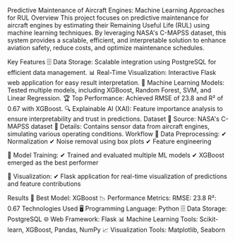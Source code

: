 Predictive Maintenance of Aircraft Engines: Machine Learning Approaches for RUL
Overview
This project focuses on predictive maintenance for aircraft engines by estimating their Remaining Useful Life (RUL) using machine learning techniques. By leveraging NASA's C-MAPSS dataset, this system provides a scalable, efficient, and interpretable solution to enhance aviation safety, reduce costs, and optimize maintenance schedules.

Key Features
🗄 Data Storage: Scalable integration using PostgreSQL for efficient data management.
📊 Real-Time Visualization: Interactive Flask web application for easy result interpretation.
🤖 Machine Learning Models: Tested multiple models, including XGBoost, Random Forest, SVM, and Linear Regression.
🏆 Top Performance: Achieved RMSE of 23.8 and R² of 0.67 with XGBoost.
🔍 Explainable AI (XAI): Feature importance analysis to ensure interpretability and trust in predictions.
Dataset
📂 Source: NASA's C-MAPSS dataset
📑 Details: Contains sensor data from aircraft engines, simulating various operating conditions.
Workflow
📌 Data Preprocessing:
✔ Normalization
✔ Noise removal using box plots
✔ Feature engineering

📌 Model Training:
✔ Trained and evaluated multiple ML models
✔ XGBoost emerged as the best performer

📌 Visualization:
✔ Flask application for real-time visualization of predictions and feature contributions

Results
🏅 Best Model: XGBoost
📉 Performance Metrics:
RMSE: 23.8
R²: 0.67
Technologies Used
🖥 Programming Language: Python
🗄 Data Storage: PostgreSQL
🌐 Web Framework: Flask
📊 Machine Learning Tools: Scikit-learn, XGBoost, Pandas, NumPy
📈 Visualization Tools: Matplotlib, Seaborn
